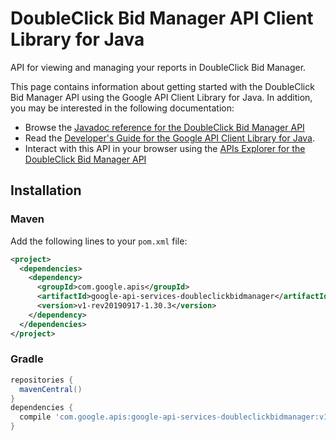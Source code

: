 # DoubleClick Bid Manager API Client Library for Java

API for viewing and managing your reports in DoubleClick Bid Manager.

This page contains information about getting started with the DoubleClick Bid Manager API
using the Google API Client Library for Java. In addition, you may be interested
in the following documentation:

* Browse the [Javadoc reference for the DoubleClick Bid Manager API][javadoc]
* Read the [Developer's Guide for the Google API Client Library for Java][google-api-client].
* Interact with this API in your browser using the [APIs Explorer for the DoubleClick Bid Manager API][api-explorer]

## Installation

### Maven

Add the following lines to your `pom.xml` file:

```xml
<project>
  <dependencies>
    <dependency>
      <groupId>com.google.apis</groupId>
      <artifactId>google-api-services-doubleclickbidmanager</artifactId>
      <version>v1-rev20190917-1.30.3</version>
    </dependency>
  </dependencies>
</project>
```

### Gradle

```gradle
repositories {
  mavenCentral()
}
dependencies {
  compile 'com.google.apis:google-api-services-doubleclickbidmanager:v1-rev20190917-1.30.3'
}
```

[javadoc]: https://googleapis.dev/java/google-api-services-doubleclickbidmanager/latest/index.html
[google-api-client]: https://github.com/googleapis/google-api-java-client/
[api-explorer]: https://developers.google.com/apis-explorer/#p/abusiveexperiencereport/v1/
